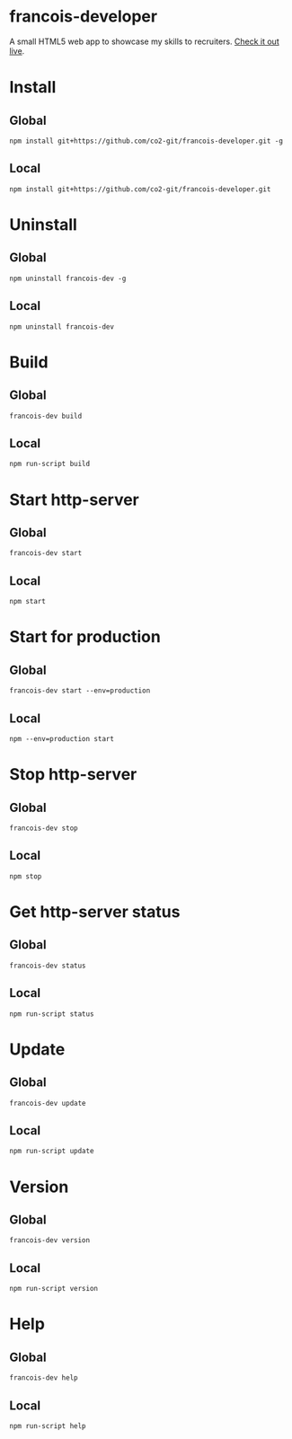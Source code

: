 francois-developer
==================

A small HTML5 web app to showcase my skills to recruiters. <a href="http://192.237.218.147:3100" target="_blank">Check it out live</a>.

# Install

## Global

	npm install git+https://github.com/co2-git/francois-developer.git -g

## Local
    npm install git+https://github.com/co2-git/francois-developer.git


# Uninstall

## Global

    npm uninstall francois-dev -g

## Local

    npm uninstall francois-dev

# Build

## Global

    francois-dev build

## Local
    
    npm run-script build    

# Start http-server

## Global

    francois-dev start

## Local

    npm start

# Start for production

## Global

    francois-dev start --env=production

## Local

    npm --env=production start

# Stop http-server

## Global

    francois-dev stop

## Local

    npm stop

# Get http-server status

## Global

    francois-dev status

## Local

    npm run-script status

# Update

## Global

    francois-dev update

## Local

    npm run-script update

# Version

## Global

    francois-dev version

## Local

    npm run-script version

# Help

## Global

    francois-dev help

## Local

    npm run-script help